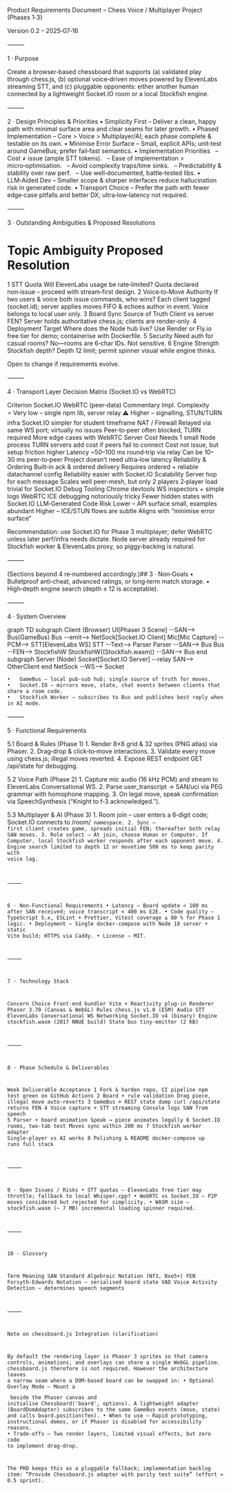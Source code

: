 Product Requirements Document – Chess Voice / Multiplayer Project (Phases 1‑3)

Version 0.2 – 2025‑07‑16

⸻

1 · Purpose

Create a browser‑based chessboard that supports (a) validated play through chess.js, (b) optional voice‑driven moves powered by ElevenLabs streaming STT, and (c) pluggable opponents: either another human connected by a lightweight Socket.IO room or a local Stockfish engine.

⸻

2 · Design Principles & Priorities
	•	Simplicity First – Deliver a clean, happy path with minimal surface area and clear seams for later growth.
	•	Phased Implementation – Core > Voice > Multiplayer/AI; each phase complete & testable on its own.
	•	Minimise Error Surface – Small, explicit APIs; unit‑test around GameBus; prefer fail‑fast semantics.
	•	Implementation Priorities
  – Cost ≠ issue (ample STT tokens).
  – Ease of implementation > micro‑optimisation.
  – Avoid complexity traps/time sinks.
  – Predictability & stability over raw perf.
  – Use well‑documented, battle‑tested libs.
	•	LLM‑Aided Dev – Smaller scope & sharper interfaces reduce hallucination risk in generated code.
	•	Transport Choice – Prefer the path with fewer edge‑case pitfalls and better DX; ultra‑low‑latency not required.

⸻

3 · Outstanding Ambiguities & Proposed Resolutions

#	Topic	Ambiguity	Proposed Resolution
1	STT Quota	Will ElevenLabs usage be rate‑limited?	Quota declared non‑issue – proceed with stream‑first design.
2	Voice‑to‑Move Authority	If two users & voice both issue commands, who wins?	Each client tagged (socket.id); server applies moves FIFO & echoes author in event. Voice belongs to local user only.
3	Board Sync Source of Truth	Client vs server FEN?	Server holds authoritative chess.js; clients are render‑only.
4	Deployment Target	Where does the Node hub live?	Use Render or Fly.io free tier for demo; containerise with Dockerfile.​
5	Security	Need auth for casual rooms?	No—rooms are 6‑char IDs. Not sensitive.
6	Engine Strength	Stockfish depth?	Depth 12 limit; permit spinner visual while engine thinks.

Open to change if requirements evolve.

⸻

4 · Transport Layer Decision Matrix (Socket.IO vs WebRTC)

Criterion	Socket.IO	WebRTC (peer‑data)	Commentary
Impl. Complexity	⭐ Very low – single npm lib, server relay	⚠️ Higher – signalling, STUN/TURN infra	Socket.IO simpler for student timeframe
NAT / Firewall	Relayed via same WS port; virtually no issues	Peer‑to‑peer often blocked, TURN required	More edge cases with WebRTC
Server Cost	Needs 1 small Node process	TURN servers add cost if peers fail to connect	Cost not issue, but setup friction higher
Latency	~50–100 ms round‑trip via relay	Can be 10–30 ms peer‑to‑peer	Project doesn’t need ultra‑low latency
Reliability & Ordering	Built‑in ack & ordered delivery	Requires ordered + reliable datachannel config	Reliability easier with Socket.IO
Scalability	Server hop for each message	Scales well peer‑mesh, but only 2 players	2‑player load trivial for Socket.IO
Debug Tooling	Chrome devtools WS inspectors + simple logs	WebRTC ICE debugging notoriously tricky	Fewer hidden states with Socket.IO
LLM‑Generated Code Risk	Lower – API surface small, examples abundant	Higher – ICE/STUN flows are subtle	Aligns with “minimise error surface”

Recommendation: use Socket.IO for Phase 3 multiplayer; defer WebRTC unless later perf/infra needs dictate.  Node server already required for Stockfish worker & ElevenLabs proxy, so piggy‑backing is natural.

⸻

(Sections beyond 4 re‑numbered accordingly.)## 3 · Non‑Goals
	•	Bulletproof anti‑cheat, advanced ratings, or long‑term match storage.
	•	High‑depth engine search (depth ≤ 12 is acceptable).

⸻

4 · System Overview

graph TD
  subgraph Client (Browser)
    UI[Phaser 3 Scene] --SAN--> Bus(GameBus)
    Bus --emit--> NetSock[Socket.IO Client]
    Mic[Mic Capture] --PCM--> STT[ElevenLabs WS]
    STT --Text--> Parser
    Parser --SAN--> Bus
    Bus --FEN--> StockfishW
    StockfishW((Stockfish.wasm)) --SAN--> Bus
  end
  subgraph Server (Node)
    Socket[Socket.IO Server] --relay SAN--> OtherClient
  end
  NetSock --WS--> Socket

	•	GameBus – local pub‑sub hub; single source of truth for moves.
	•	Socket.IO – mirrors move, state, chat events between clients that share a room code.
	•	Stockfish Worker – subscribes to Bus and publishes best reply when in AI mode.

⸻

5 · Functional Requirements

5.1 Board & Rules (Phase 1)
	1.	Render 8×8 grid & 32 sprites (PNG atlas) via Phaser.
	2.	Drag‑drop & click‑to‑move interactions.
	3.	Validate every move using chess.js; illegal moves reverted.
	4.	Expose REST endpoint GET /api/state for debugging.

5.2 Voice Path (Phase 2)
	1.	Capture mic audio (16 kHz PCM) and stream to ElevenLabs Conversational WS.
	2.	Parse user_transcript → SAN/uci via PEG grammar with homophone mapping.
	3.	On legal move, speak confirmation via SpeechSynthesis (“Knight to f‑3 acknowledged.”).

5.3 Multiplayer & AI (Phase 3)
	1.	Room join – user enters a 6‑digit code; Socket.IO connects to /room/<code> namespace.
	2.	Sync – first client creates game, spreads initial FEN; thereafter both relay SAN moves.
	3.	Role select – At join, choose Human or Computer.  If Computer, local Stockfish worker responds after each opponent move.
	4.	Engine search limited to depth 12 or movetime 500 ms to keep parity with voice lag.

⸻

6 · Non‑Functional Requirements
	•	Latency – Board update < 100 ms after SAN received; voice transcript < 400 ms E2E.
	•	Code quality – TypeScript 5.x, ESLint + Prettier, Vitest coverage ≥ 80 % for Phase 1 logic.
	•	Deployment – Single docker-compose with Node 18 server + static Vite build; HTTPS via Caddy.
	•	License – MIT.

⸻

7 · Technology Stack

Concern	Choice
Front‑end bundler	Vite + Reactivity plug‑in
Renderer	Phaser 3.70 (Canvas & WebGL)
Rules	chess.js v1.0 (ESM)
Audio STT	ElevenLabs Conversational WS
Networking	Socket.IO v4 (binary)
Engine	stockfish.wasm (2017 NNUE build)
State bus	tiny‑emitter (2 KB)


⸻

8 · Phase Schedule & Deliverables

Week	Deliverable	Acceptance
1	Fork & harden repo, CI pipeline	npm test green on GitHub Actions
2	Board + rule validation	Drag piece, illegal move auto‑reverts
3	GameBus + REST state dump	curl /api/state returns FEN
4	Voice capture + STT streaming	Console logs SAN from speech
5	Parser + board animation	Speak → piece animates legally
6	Socket.IO rooms, two‑tab test	Moves sync within 200 ms
7	Stockfish worker adapter	Single‑player vs AI works
8	Polishing & README	docker-compose up runs full stack


⸻

9 · Open Issues / Risks
	•	STT quotas – ElevenLabs free tier may throttle; fallback to local Whisper.cpp?
	•	WebRTC vs Socket.IO – P2P moves considered but rejected for simplicity.
	•	WASM size – stockfish.wasm (~ 7 MB) incremental loading spinner required.

⸻

10 · Glossary

Term	Meaning
SAN	Standard Algebraic Notation (Nf3, Bxe5+)
FEN	Forsyth‑Edwards Notation – serialised board state
VAD	Voice Activity Detection – determines speech segments


⸻

Note on chessboard.js Integration (clarification)

By default the rendering layer is Phaser 3 sprites so that camera controls, animations, and overlays can share a single WebGL pipeline.  chessboard.js therefore is not required.  However the architecture leaves a narrow seam where a DOM‑based board can be swapped in:
	•	Optional Overlay Mode – Mount a <div id="board"> beside the Phaser canvas and initialise Chessboard('board', options).  A lightweight adapter (BoardDomAdapter) subscribes to the same GameBus events (move, state) and calls board.position(fen).
	•	When to use – Rapid prototyping, instructional demos, or if Phaser is disabled for accessibility reasons.
	•	Trade‑offs – Two render layers, limited visual effects, but zero code to implement drag‑drop.

The PRD keeps this as a pluggable fallback; implementation backlog item: “Provide Chessboard.js adapter with parity test suite” (effort ≈ 0.5 sprint).

